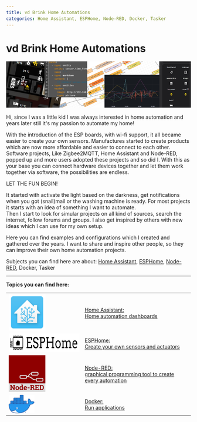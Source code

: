```yaml
---
title: vd Brink Home Automations
categories: Home Assistant, ESPHome, Node-RED, Docker, Tasker
---
```

# vd Brink Home Automations

![Banner](images/banner.jpg)

Hi, since I was a little kid I was always interested in home automation and years later still it's my passion to automate my home!

With the introduction of the ESP boards, with wi-fi support, it all became easier to create your own sensors.
Manufactures started to create products which are now more affordable and easier to connect to each other. 
Software projects, Like Zigbee2MQTT, Home Assistant and Node-RED, popped up and more users adopted these projects and so did I.
With this as your base you can connect hardware devices together and let them work together via software, the possibilities are endless.

LET THE FUN BEGIN!

It started with activate the light based on the darkness, get notifications when you got (snail)mail or the washing machine is ready.
For most projects it starts with an idea of something I want to automate.\
Then I start to look for simular projects on all kind of sources, search the internet, follow forums and groups. 
I also get inspired by others with new ideas which I can use for my own setup.

Here you can find examples and configurations which I created and gathered over the years.
I want to share and inspire other people, so they can improve their own home automation projects.

Subjects you can find here are about: [Home Assistant](homeassistant/index), [ESPHome](esphome/index), [Node-RED](node-red/index), Docker, Tasker

----
**Topics you can find here:**

|                                                                                                                                     |                                                                                       | 
|-------------------------------------------------------------------------------------------------------------------------------------|---------------------------------------------------------------------------------------|
| <a href="homeassistant/index"><img src="homeassistant/images/home_assistant_logo.png" alt="Home Assistant logo" height="100px"></a> | [Home Assistant: <br>Home automation dashboards](homeassistant/index)                 |
| <a href="esphome/index"><img src="esphome/images/esphome.png" alt="ESPHome logo" height="50px"></a>                                 | [ESPHome: <br>Create your own sensors and actuators](esphome/index)                   |
| <a href="node-red/index"><img src="node-red/images/node-red_logo.png" alt="Node-RED logo" height="100px"></a>                       | [Node-RED: <br>graphical programming tool to create every automation](node-red/index) |
| <a href="docker/index"><img src="docker/images/docker-logo.png" alt="Docker logo" height="50px"></a>                                | [Docker: <br>Run applications](docker/index)                                          |
